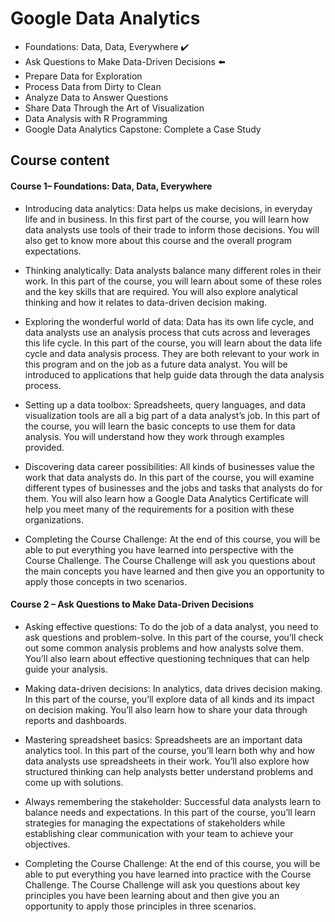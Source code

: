 # Google Data Analytics


- Foundations: Data, Data, Everywhere ✔️
- Ask Questions to Make Data-Driven Decisions ⬅️
- Prepare Data for Exploration 
- Process Data from Dirty to Clean
- Analyze Data to Answer Questions
- Share Data Through the Art of Visualization 
- Data Analysis with R Programming 
- Google Data Analytics Capstone: Complete a Case Study 

## Course content
#### Course 1– Foundations: Data, Data, Everywhere

- Introducing data analytics: Data helps us make decisions, in everyday life and in business. In this first part of the course, you will learn how data analysts use tools of their trade to inform those decisions. You will also get to know more about this course and the overall program expectations.

- Thinking analytically: Data analysts balance many different roles in their work. In this part of the course, you will learn about some of these roles and the key skills that are required. You will also explore analytical thinking and how it relates to data-driven decision making.

- Exploring the wonderful world of data: Data has its own life cycle, and data analysts use an analysis process that cuts across and leverages this life cycle. In this part of the course, you will learn about the data life cycle and data analysis process. They are both relevant to your work in this program and on the job as a future data analyst. You will be introduced to applications that help guide data through the data analysis process.

- Setting up a data toolbox: Spreadsheets, query languages, and data visualization tools are all a big part of a data analyst’s job. In this part of the course, you will learn the basic concepts to use them for data analysis. You will understand how they work through examples provided.

- Discovering data career possibilities: All kinds of businesses value the work that data analysts do. In this part of the course, you will examine different types of businesses and the jobs and tasks that analysts do for them. You will also learn how a Google Data Analytics Certificate will help you meet many of the requirements for a position with these organizations.

- Completing the Course Challenge: At the end of this course, you will be able to put everything you have learned into perspective with the Course Challenge. The Course Challenge will ask you questions about the main concepts you have learned and then give you an opportunity to apply those concepts in two scenarios.

#### Course 2 – Ask Questions to Make Data-Driven Decisions

- Asking effective questions: To do the job of a data analyst, you need to ask questions and problem-solve. In this part of the course, you’ll check out some common analysis problems and how analysts solve them. You’ll also learn about effective questioning techniques that can help guide your analysis. 

- Making data-driven decisions: In analytics, data drives decision making. In this part of the course, you’ll explore data of all kinds and its impact on decision making. You’ll also learn how to share your data through reports and dashboards. 

- Mastering spreadsheet basics: Spreadsheets are an important data analytics tool. In this part of the course, you’ll learn both why and how data analysts use spreadsheets in their work. You’ll also explore how structured thinking can help analysts better understand problems and come up with solutions.  

- Always remembering the stakeholder: Successful data analysts learn to balance needs and expectations. In this part of the course, you’ll learn strategies for managing the expectations of stakeholders while establishing clear communication with your team to achieve your objectives.   

- Completing the Course Challenge: At the end of this course, you will be able to put everything you have learned into practice with the Course Challenge. The Course Challenge will ask you questions about key principles you have been learning about and then give you an opportunity to apply those principles in three scenarios.
